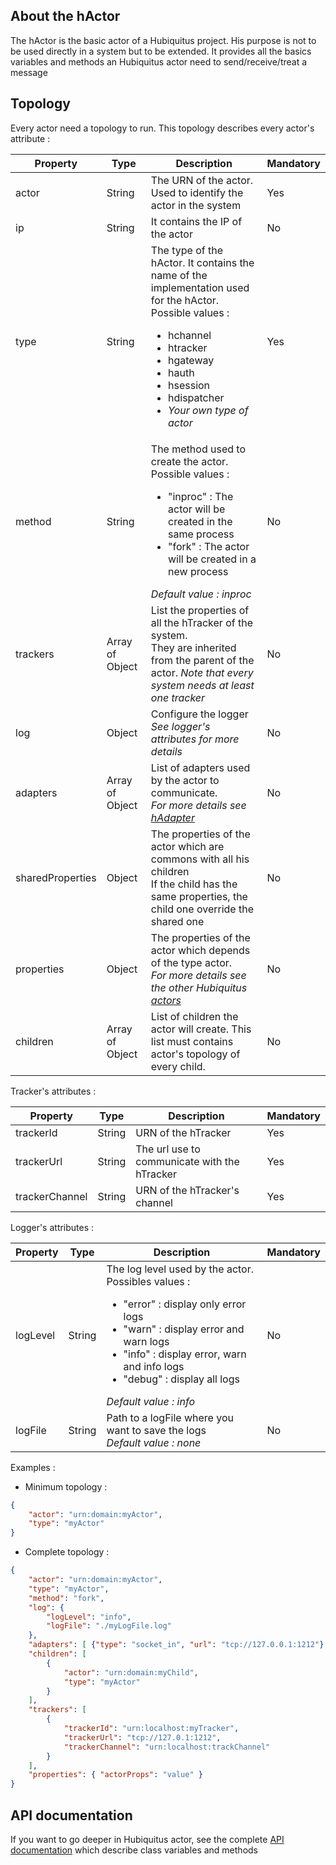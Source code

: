## About the hActor

The hActor is the basic actor of a Hubiquitus project.
His purpose is not to be used directly in a system but to be extended.
It provides all the basics variables and methods an Hubiquitus actor need to send/receive/treat a message

## Topology

Every actor need a topology to run. This topology describes every actor's attribute :
<table>
    <thead>
        <tr>
            <th>Property</th>
            <th>Type</th>
            <th>Description</th>
            <th>Mandatory</th>
        </tr>
    </thead>
    <tbody>
        <tr>
            <td>actor</td>
            <td>String</td>
            <td>The URN of the actor. Used to identify the actor in the system</td>
            <td>Yes</td>
        </tr>
        <tr>
            <td>ip</td>
            <td>String</td>
            <td>It contains the IP of the actor</td>
            <td>No</td>
        </tr>
        <tr>
            <td>type</td>
            <td>String</td>
            <td>The type of the hActor. It contains the name of the implementation used for the hActor.<br/>
                Possible values :
                <ul>
                    <li>hchannel</li>
                    <li>htracker</li>
                    <li>hgateway</li>
                    <li>hauth</li>
                    <li>hsession</li>
                    <li>hdispatcher</li>
                    <li><em>Your own type of actor</em></li>
                </ul>
            </td>
            <td>Yes</td>
        </tr>
        <tr>
            <td>method</td>
            <td>String</td>
            <td>The method used to create the actor.<br/>
                Possible values :
                <ul>
                    <li>"inproc" : The actor will be created in the same process</li>
                    <li>"fork" : The actor will be created in a new process</li>
                </ul>
                <em>Default value : inproc</em>
            </td>
            <td>No</td>
        </tr>
        <tr>
            <td>trackers</td>
            <td>Array of Object</td>
            <td>List the properties of all the hTracker of the system.<br/>
                They are inherited from the parent of the actor.
                <em>Note that every system needs at least one tracker
            </td>
            <td>No</td>
        </tr>
        <tr>
            <td>log</td>
            <td>Object</td>
            <td>Configure the logger <br/>
                <em> See logger's attributes for more details </em>
            </td>
            <td>No</td>
        </tr>
        <tr>
            <td>adapters</td>
            <td>Array of Object</td>
            <td>List of adapters used by the actor to communicate. <br/>
                <em>For more details see <a href="https://github.com/hubiquitus/hubiquitus/blob/master/docs/adapters/hAdapters.md">hAdapter</a></em>
            </td>
            <td>No</td>
        </tr>
        <tr>
            <td>sharedProperties</td>
            <td>Object</td>
            <td>The properties of the actor which are commons with all his children<br/>
                If the child has the same properties, the child one override the shared one
            </td>
            <td>No</td>
        </tr>
        <tr>
            <td>properties</td>
            <td>Object</td>
            <td>The properties of the actor which depends of the type actor.<br/>
                <em> For more details see the other Hubiquitus <a href="https://github.com/hubiquitus/hubiquitus/blob/master/docs/actors">actors</a></em>
            </td>
            <td>No</td>
        </tr>
        <tr>
            <td>children</td>
            <td>Array of Object</td>
            <td>List of children the actor will create.
                This list must contains actor's topology of every child.
            </td>
            <td>No</td>
        </tr>
    </tbody>
</table>

Tracker's attributes :
<table>
    <thead>
        <tr>
            <th>Property</th>
            <th>Type</th>
            <th>Description</th>
            <th>Mandatory</th>
        </tr>
    </thead>
    <tbody>
        <tr>
            <td>trackerId</td>
            <td>String</td>
            <td>URN of the hTracker</td>
            <td>Yes</td>
        </tr>
        <tr>
            <td>trackerUrl</td>
            <td>String</td>
            <td>The url use to communicate with the hTracker</td>
            <td>Yes</td>
        </tr>
        <tr>
            <td>trackerChannel</td>
            <td>String</td>
            <td>URN of the hTracker's channel</td>
            <td>Yes</td>
        </tr>
    </tbody>
</table>

Logger's attributes :

<table>
    <thead>
        <tr>
            <th>Property</th>
            <th>Type</th>
            <th>Description</th>
            <th>Mandatory</th>
        </tr>
    </thead>
    <tbody>
        <tr>
            <td>logLevel</td>
            <td>String</td>
            <td>The log level used by the actor. Possibles values :
                <ul>
                    <li>"error" : display only error logs</li>
                    <li>"warn" : display error and warn logs</li>
                    <li>"info" : display error, warn and info logs</li>
                    <li>"debug" : display all logs</li>
                </ul>
                <em> Default value : info </em>
            </td>
            <td>No</td>
        </tr>
        <tr>
            <td>logFile</td>
            <td>String</td>
            <td>Path to a logFile where you want to save the logs<br/>
                <em> Default value : none </em>
            </td>
            <td>No</td>
        </tr>
    </tbody>
</table>


Examples :

* Minimum topology :

```json
{
    "actor": "urn:domain:myActor",
    "type": "myActor"
}
```
* Complete topology :

```json
{
    "actor": "urn:domain:myActor",
    "type": "myActor",
    "method": "fork",
    "log": {
        "logLevel": "info",
        "logFile": "./myLogFile.log"
    },
    "adapters": [ {"type": "socket_in", "url": "tcp://127.0.0.1:1212"} ],
    "children": [
        {
            "actor": "urn:domain:myChild",
            "type": "myActor"
        }
    ],
    "trackers": [
        {
            "trackerId": "urn:localhost:myTracker",
            "trackerUrl": "tcp://127.0.1:1212",
            "trackerChannel": "urn:localhost:trackChannel"
        }
    ],
    "properties": { "actorProps": "value" }
}
```

## API documentation

If you want to go deeper in Hubiquitus actor, see the complete [API documentation](http://coffeedoc.info/github/hubiquitus/hubiquitus/master/) which describe class variables and methods
